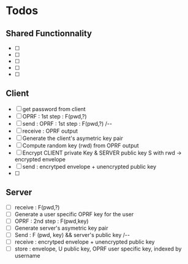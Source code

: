 # Todos

## Shared Functionnality

- [ ] 
- [ ] 
- [ ] 
- [ ] 
- [ ] 

## Client

- [ ] get password from client
- [ ] OPRF : 1st step : F(pwd,?)
- [ ] send : OPRF : 1st step : F(pwd,?)
  /--
- [ ] receive : OPRF output
- [ ] Generate the client's asymetric key pair 
- [ ] Compute random key (rwd) from OPRF output
- [ ] Encrypt CLIENT private Key & SERVER public key S with rwd -> encrypted envelope
- [ ] send : encrytped envelope + unencrypted public key
- [ ] 

## Server

- [ ] receive : F(pwd,?)
- [ ] Generate a user specific OPRF key for the user
- [ ] OPRF : 2nd step : F(pwd,key)
- [ ] Generate server's asymetric key pair
- [ ] Send :  F (pwd, key) && server's public key
/-- 
- [ ] receive : encrytped envelope + unencrypted public key
- [ ] store : envelope, U public key, OPRF user specific key, indexed by username